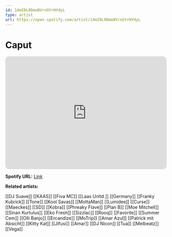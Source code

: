 ```yaml
---
id: 14mI0L9DmoBVrnGYrHYdyL
type: artist
url: https://open.spotify.com/artist/14mI0L9DmoBVrnGYrHYdyL
---
```

# Caput

<iframe style="border-radius:12px" src="https://open.spotify.com/embed/artist/14mI0L9DmoBVrnGYrHYdyL" width="100%" height="352" frameBorder="0" allowfullscreen="" allow="autoplay; clipboard-write; encrypted-media; fullscreen; picture-in-picture" loading="lazy"></iframe>

**Spotify URL:** [Link](https://open.spotify.com/artist/14mI0L9DmoBVrnGYrHYdyL)

**Related artists:**

[[DJ Suave]]
[[KAAS]]
[[Fiva MC]]
[[Laas Unltd.]]
[[Germany]]
[[Franky Kubrick]]
[[Tone]]
[[Kool Savas]]
[[MottaMan]]
[[Lumidee]]
[[Curse]]
[[Maeckes]]
[[SD]]
[[Kobra]]
[[Phreaky Flave]]
[[Plan B]]
[[Moe Mitchell]]
[[Sinan Kurtulus]]
[[Eko Fresh]]
[[Sizzlac]]
[[Rooq]]
[[Favorite]]
[[Summer Cem]]
[[Olli Banjo]]
[[Ercandize]]
[[MoTrip]]
[[Amar Azul]]
[[Patrick mit Absicht]]
[[Kitty Kat]]
[[Jifusi]]
[[Amar]]
[[DJ Nicon]]
[[Tua]]
[[Melbeatz]]
[[Vega]]
